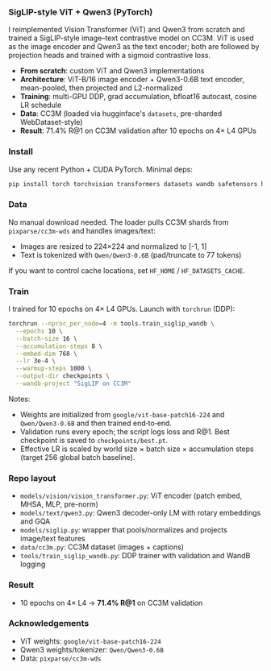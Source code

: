 ### SigLIP-style ViT + Qwen3 (PyTorch)

I reimplemented Vision Transformer (ViT) and Qwen3 from scratch and trained a SigLIP-style image–text contrastive model on CC3M. ViT is used as the image encoder and Qwen3 as the text encoder; both are followed by projection heads and trained with a sigmoid contrastive loss.

- **From scratch**: custom ViT and Qwen3 implementations
- **Architecture**: ViT-B/16 image encoder + Qwen3-0.6B text encoder, mean-pooled, then projected and L2-normalized
- **Training**: multi-GPU DDP, grad accumulation, bfloat16 autocast, cosine LR schedule
- **Data**: CC3M (loaded via hugginface's  `datasets`, pre-sharded WebDataset-style)
- **Result**: 71.4% R@1 on CC3M validation after 10 epochs on 4× L4 GPUs

### Install

Use any recent Python + CUDA PyTorch. Minimal deps:

```bash
pip install torch torchvision transformers datasets wandb safetensors huggingface_hub tqdm
```

### Data

No manual download needed. The loader pulls CC3M shards from `pixparse/cc3m-wds` and handles images/text:
- Images are resized to 224×224 and normalized to [-1, 1]
- Text is tokenized with `Qwen/Qwen3-0.6B` (pad/truncate to 77 tokens)

If you want to control cache locations, set `HF_HOME` / `HF_DATASETS_CACHE`.

### Train

I trained for 10 epochs on 4× L4 GPUs. Launch with `torchrun` (DDP):

```bash
torchrun --nproc_per_node=4 -m tools.train_siglip_wandb \
  --epochs 10 \
  --batch-size 16 \
  --accumulation-steps 8 \
  --embed-dim 768 \
  --lr 3e-4 \
  --warmup-steps 1000 \
  --output-dir checkpoints \
  --wandb-project "SigLIP on CC3M"
```

Notes:
- Weights are initialized from `google/vit-base-patch16-224` and `Qwen/Qwen3-0.6B` and then trained end‑to‑end.
- Validation runs every epoch; the script logs loss and R@1. Best checkpoint is saved to `checkpoints/best.pt`.
- Effective LR is scaled by world size × batch size × accumulation steps (target 256 global batch baseline).

### Repo layout

- `models/vision/vision_transformer.py`: ViT encoder (patch embed, MHSA, MLP, pre-norm)
- `models/text/qwen3.py`: Qwen3 decoder-only LM with rotary embeddings and GQA
- `models/siglip.py`: wrapper that pools/normalizes and projects image/text features
- `data/cc3m.py`: CC3M dataset (images + captions)
- `tools/train_siglip_wandb.py`: DDP trainer with validation and WandB logging

### Result

- 10 epochs on 4× L4 → **71.4% R@1** on CC3M validation

### Acknowledgements

- ViT weights: `google/vit-base-patch16-224`
- Qwen3 weights/tokenizer: `Qwen/Qwen3-0.6B`
- Data: `pixparse/cc3m-wds`
